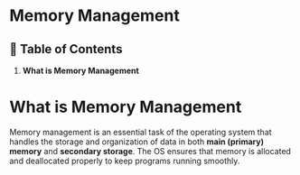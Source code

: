 # **Memory Management**

## 📑 Table of Contents


1. **What is Memory Management**




# What is Memory Management
Memory management is an essential task of the operating system that handles the storage and organization of data in both **main (primary) memory** and **secondary storage**. The OS ensures that memory is allocated and deallocated properly to keep programs running smoothly.